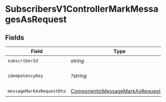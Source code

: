 # SubscribersV1ControllerMarkMessagesAsRequest


## Fields

| Field                                                                                    | Type                                                                                     | Required                                                                                 | Description                                                                              |
| ---------------------------------------------------------------------------------------- | ---------------------------------------------------------------------------------------- | ---------------------------------------------------------------------------------------- | ---------------------------------------------------------------------------------------- |
| `subscriberId`                                                                           | *string*                                                                                 | :heavy_check_mark:                                                                       | N/A                                                                                      |
| `idempotencyKey`                                                                         | *?string*                                                                                | :heavy_minus_sign:                                                                       | A header for idempotency purposes                                                        |
| `messageMarkAsRequestDto`                                                                | [Components\MessageMarkAsRequestDto](../../Models/Components/MessageMarkAsRequestDto.md) | :heavy_check_mark:                                                                       | N/A                                                                                      |
